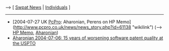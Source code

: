 \--\> \[ [ Swpat News](SwpatcninoEn "wikilink") \| [
Individuals](SwpatremnaEn "wikilink") \]

------------------------------------------------------------------------

-   [2004-07-27 UK [PcPro](PcPro "wikilink"): Aharonian, Perens on HP
    Memo](http://www.pcpro.co.uk/news/news_story.php?id=61138 "wikilink")
    (\--\> [ HP Memo](Campbell040719En "wikilink"), [
    Aharonian](SwpataharonianEn "wikilink"))
-   [ Aharonian 2004-07-06: 15 years of worsening software patent
    quality at the USPTO](Greg040706En "wikilink")
